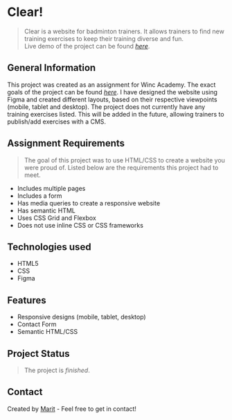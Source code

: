 # Clear!
> Clear is a website for badminton trainers. It allows trainers to find new training exercises to keep their training diverse and fun.  
> Live demo of the project can be found [_here_](https://maritxx.github.io/winc-clear/).

## General Information
This project was created as an assignment for Winc Academy. The exact goals of the project can be found [_here_](#assignment-requirements).
I have designed the website using Figma and created different layouts, based on their respective viewpoints (mobile, tablet and desktop). 
The project does not currently have any training exercises listed. This will be added in the future, allowing trainers to publish/add exercises with a CMS.

## Assignment Requirements
> The goal of this project was to use HTML/CSS to create a website you were proud of.
Listed below are the requirements this project had to meet. 

<ul>
    <li>Includes multiple pages</li>
    <li>Includes a form</li>
    <li>Has media queries to create a responsive website</li>
    <li>Has semantic HTML</li>
    <li>Uses CSS Grid and Flexbox</li>
    <li>Does not use inline CSS or CSS frameworks</li>
</ul>

## Technologies used
<ul>
    <li>HTML5</li>
    <li>CSS</li>
    <li>Figma</li>
</ul>

## Features
<ul>
    <li>Responsive designs (mobile, tablet, desktop)</li>
    <li>Contact Form</li>
    <li>Semantic HTML/CSS</li>
</ul>

## Project Status
> The project is *finished*. 

## Contact
Created by [Marit](https://maritcodes.com/) - Feel free to get in contact! 
